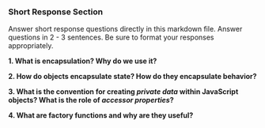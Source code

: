 ### Short Response Section
Answer short response questions directly in this markdown file. Answer questions in 2 - 3 sentences. Be sure to format your responses appropriately.

**1. What is encapsulation? Why do we use it?**

**2. How do objects encapsulate state? How do they encapsulate behavior?**

**3. What is the convention for creating _private data_ within JavaScript objects? What is the role of _accessor properties_?**

**4. What are factory functions and why are they useful?**
